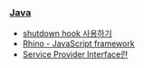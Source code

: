 ### [Java](http://blog.seulgi.kim/search/label/java)
* [shutdown hook 사용하기](http://blog.seulgi.kim/2014/06/java-shutdown-hook.html)
* [Rhino - JavaScript framework](http://blog.seulgi.kim/2014/06/rhino-javascript-framework.html)
* [Service Provider Interface란](http://blog.seulgi.kim/2014/08/service-provider-interface.html)
